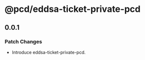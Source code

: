 # @pcd/eddsa-ticket-private-pcd

## 0.0.1

### Patch Changes

- Introduce eddsa-ticket-private-pcd.
